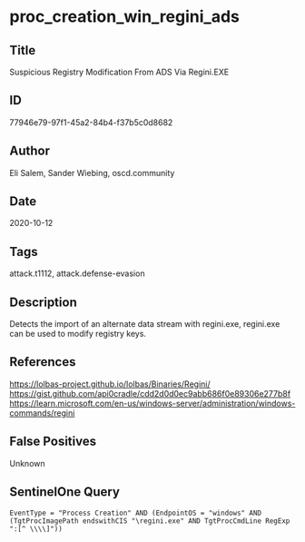 # proc_creation_win_regini_ads

## Title
Suspicious Registry Modification From ADS Via Regini.EXE

## ID
77946e79-97f1-45a2-84b4-f37b5c0d8682

## Author
Eli Salem, Sander Wiebing, oscd.community

## Date
2020-10-12

## Tags
attack.t1112, attack.defense-evasion

## Description
Detects the import of an alternate data stream with regini.exe, regini.exe can be used to modify registry keys.

## References
https://lolbas-project.github.io/lolbas/Binaries/Regini/
https://gist.github.com/api0cradle/cdd2d0d0ec9abb686f0e89306e277b8f
https://learn.microsoft.com/en-us/windows-server/administration/windows-commands/regini

## False Positives
Unknown

## SentinelOne Query
```
EventType = "Process Creation" AND (EndpointOS = "windows" AND (TgtProcImagePath endswithCIS "\regini.exe" AND TgtProcCmdLine RegExp ":[^ \\\\]"))

```